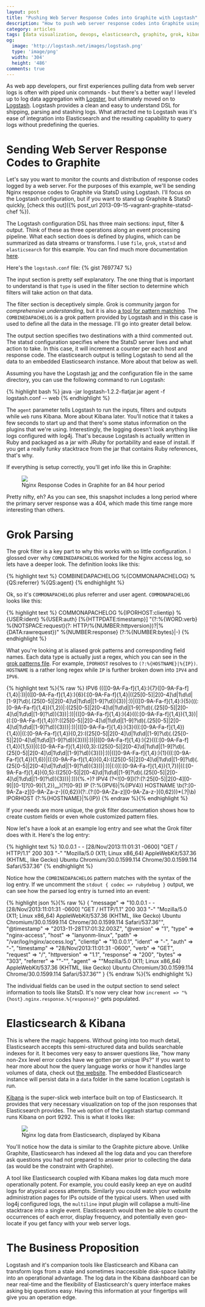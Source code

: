 ```yaml
---
layout: post
title: "Pushing Web Server Response Codes into Graphite with Logstash"
description: "How to push web server response codes into Graphite using Logstash with Kibana as an added bonus"
category: articles
tags: [data visualization, devops, elasticsearch, graphite, grok, kibana, logstash, monitoring, nginx, operations, statsd]
og:
  image: 'http://logstash.net/images/logstash.png'
  type: 'image/png'
  width: '304'
  height: '486'
comments: true
---
```


As web app developers, our first experiences pulling data from web server logs is often with piped unix commands - but there's a better way!  I leveled up to log data aggregation with [Logster](https://github.com/etsy/logster), but ultimately moved on to [Logstash](http://logstash.net/).  Logstash provides a clean and easy to understand DSL for shipping, parsing and stashing logs.  What attracted me to Logstash was it's ease of integration into Elasticsearch and the resulting capability to query logs without predefining the queries.

# Sending Web Server Response Codes to Graphite
Let's say you want to monitor the counts and distribution of response codes logged by a web server.  For the purposes of this example, we'll be sending Nginx response codes to Graphite via StatsD using Logstash.  I'll focus on the Logstash configuration, but if you want to stand up Graphite & StatsD quickly, [check this out]({% post_url 2013-09-15-vagrant-graphite-statsd-chef %}).

The Logstash configuration DSL has three main sections: input, filter & output.  Think of these as three operations along an event processing pipeline.  What each section does is defined by plugins, which can be summarized as data streams or transforms.  I use `file`, `grok`, `statsd` and `elasticsearch` for this example.  You can find much more documentation [here](http://logstash.net/docs/1.2.2/).

Here's the `logstash.conf` file:
{% gist 7697747 %}

The input section is pretty self explanatory.  The one thing that is important to understand is that `type` is used in the filter section to determine which filters will take action on that data.

The filter section is deceptively simple.  Grok is community jargon for _comprehensive understanding_, but it is also [a tool for pattern matching](https://code.google.com/p/semicomplete/wiki/Grok).  The `COMBINEDAPACHELOG` is a grok pattern provided by Logstash and in this case is used to define all the data in the message.  I'll go into greater detail below.

The output section specifies two destinations with a third commented out.  The statsd configuration specifies where the StatsD server lives and what action to take.  In this case, it will increment a counter per each host and response code.  The elasticsearch output is telling Logstash to send all the data to an embedded Elasticsearch instance.  More about that below as well.

Assuming you have the Logstash [jar](https://download.elasticsearch.org/logstash/logstash/logstash-1.2.2-flatjar.jar) and the configuration file in the same directory, you can use the following command to run Logstash:

{% highlight bash %}
java -jar logstash-1.2.2-flatjar.jar agent -f logstash.conf -- web
{% endhighlight %}

The `agent` parameter tells Logstash to run the inputs, filters and outputs while `web` runs Kibana.  More about Kibana later.  You'll notice that it takes a few seconds to start up and that there's some status information on the plugins that we're using.  Interestingly, the logging doesn't look anything like logs configured with log4j.  That's because Logstash is actually written in Ruby and packaged as a jar with JRuby for portability and ease of install.  If you get a really funky stacktrace from the jar that contains Ruby references, that's why.

If everything is setup correctly, you'll get info like this in Graphite:
<div class="center">
  <figure>
    <a href="/images/nginx-response-codes-graphite.png"><img src="/images/nginx-response-codes-graphite.png"></a>
    <figcaption>Nginx Response Codes in Graphite for an 84 hour period</figcaption>
  </figure>
</div>

Pretty nifty, eh?  As you can see, this snapshot includes a long period where the primary server response was a 404, which made this time range more interesting than others.

# Grok Parsing
The grok filter is a key part to why this works with so little configuration.  I glossed over why `COMBINEDAPACHELOG` worked for the Nginx access log, so lets have a deeper look.  The definition looks like this:

{% highlight text %}
COMBINEDAPACHELOG %{COMMONAPACHELOG} %{QS:referrer} %{QS:agent}
{% endhighlight %}

Ok, so it's `COMMONAPACHELOG` plus referrer and user agent.  `COMMONAPACHELOG` looks like this:

{% highlight text %}
COMMONAPACHELOG %{IPORHOST:clientip} %{USER:ident} %{USER:auth} \[%{HTTPDATE:timestamp}\] "(?:%{WORD:verb} %{NOTSPACE:request}(?: HTTP/%{NUMBER:httpversion})?|%{DATA:rawrequest})" %{NUMBER:response} (?:%{NUMBER:bytes}|-)
{% endhighlight %}

What you're looking at is aliased grok patterns and corresponding field names.  Each data type is actually just a regex, which you can see in the [grok patterns file](https://github.com/logstash/logstash/blob/v1.2.2/patterns/grok-patterns).  For example, `IPORHOST` resolves to `(?:%{HOSTNAME}|%{IP})`.  `HOSTNAME` is a rather long regex while `IP` is further broken down into `IPV4` and `IPV6`.

{% highlight text %}{% raw %}
IPV6 ((([0-9A-Fa-f]{1,4}:){7}([0-9A-Fa-f]{1,4}|:))|(([0-9A-Fa-f]{1,4}:){6}(:[0-9A-Fa-f]{1,4}|((25[0-5]|2[0-4]\d|1\d\d|[1-9]?\d)(\.(25[0-5]|2[0-4]\d|1\d\d|[1-9]?\d)){3})|:))|(([0-9A-Fa-f]{1,4}:){5}(((:[0-9A-Fa-f]{1,4}){1,2})|:((25[0-5]|2[0-4]\d|1\d\d|[1-9]?\d)(\.(25[0-5]|2[0-4]\d|1\d\d|[1-9]?\d)){3})|:))|(([0-9A-Fa-f]{1,4}:){4}(((:[0-9A-Fa-f]{1,4}){1,3})|((:[0-9A-Fa-f]{1,4})?:((25[0-5]|2[0-4]\d|1\d\d|[1-9]?\d)(\.(25[0-5]|2[0-4]\d|1\d\d|[1-9]?\d)){3}))|:))|(([0-9A-Fa-f]{1,4}:){3}(((:[0-9A-Fa-f]{1,4}){1,4})|((:[0-9A-Fa-f]{1,4}){0,2}:((25[0-5]|2[0-4]\d|1\d\d|[1-9]?\d)(\.(25[0-5]|2[0-4]\d|1\d\d|[1-9]?\d)){3}))|:))|(([0-9A-Fa-f]{1,4}:){2}(((:[0-9A-Fa-f]{1,4}){1,5})|((:[0-9A-Fa-f]{1,4}){0,3}:((25[0-5]|2[0-4]\d|1\d\d|[1-9]?\d)(\.(25[0-5]|2[0-4]\d|1\d\d|[1-9]?\d)){3}))|:))|(([0-9A-Fa-f]{1,4}:){1}(((:[0-9A-Fa-f]{1,4}){1,6})|((:[0-9A-Fa-f]{1,4}){0,4}:((25[0-5]|2[0-4]\d|1\d\d|[1-9]?\d)(\.(25[0-5]|2[0-4]\d|1\d\d|[1-9]?\d)){3}))|:))|(:(((:[0-9A-Fa-f]{1,4}){1,7})|((:[0-9A-Fa-f]{1,4}){0,5}:((25[0-5]|2[0-4]\d|1\d\d|[1-9]?\d)(\.(25[0-5]|2[0-4]\d|1\d\d|[1-9]?\d)){3}))|:)))(%.+)?
IPV4 (?<![0-9])(?:(?:25[0-5]|2[0-4][0-9]|[0-1]?[0-9]{1,2})[.](?:25[0-5]|2[0-4][0-9]|[0-1]?[0-9]{1,2})[.](?:25[0-5]|2[0-4][0-9]|[0-1]?[0-9]{1,2})[.](?:25[0-5]|2[0-4][0-9]|[0-1]?[0-9]{1,2}))(?![0-9])
IP (?:%{IPV6}|%{IPV4})
HOSTNAME \b(?:[0-9A-Za-z][0-9A-Za-z-]{0,62})(?:\.(?:[0-9A-Za-z][0-9A-Za-z-]{0,62}))*(\.?|\b)
IPORHOST (?:%{HOSTNAME}|%{IP})
{% endraw %}{% endhighlight %}

If your needs are more unique, the grok filter documentation shows how to create custom fields or even whole customized pattern files.

Now let's have a look at an example log entry and see what the Grok filter does with it.  Here's the log entry:

{% highlight text %}
10.0.0.1 - - [28/Nov/2013:11:01:31 -0600] "GET / HTTP/1.1" 200 303 "-" "Mozilla/5.0 (X11; Linux x86_64) AppleWebKit/537.36 (KHTML, like Gecko) Ubuntu Chromium/30.0.1599.114 Chrome/30.0.1599.114 Safari/537.36"
{% endhighlight %}

Notice how the `COMBINEDAPACHELOG` pattern matches with the syntax of the log entry.  If we uncomment the `stdout { codec => rubydebug }` output, we can see how the parsed log entry is turned into an event:

{% highlight json %}{% raw %}
{
        "message" => "10.0.0.1 - - [28/Nov/2013:11:01:31 -0600] \"GET / HTTP/1.1\" 200 303 \"-\" \"Mozilla/5.0 (X11; Linux x86_64) AppleWebKit/537.36 (KHTML, like Gecko) Ubuntu Chromium/30.0.1599.114 Chrome/30.0.1599.114 Safari/537.36\"",
     "@timestamp" => "2013-11-28T17:01:32.003Z",
       "@version" => "1",
           "type" => "nginx-access",
           "host" => "lanyonm-linux",
           "path" => "/var/log/nginx/access.log",
       "clientip" => "10.0.0.1",
          "ident" => "-",
           "auth" => "-",
      "timestamp" => "28/Nov/2013:11:01:31 -0600",
           "verb" => "GET",
        "request" => "/",
    "httpversion" => "1.1",
       "response" => "200",
          "bytes" => "303",
       "referrer" => "\"-\"",
          "agent" => "\"Mozilla/5.0 (X11; Linux x86_64) AppleWebKit/537.36 (KHTML, like Gecko) Ubuntu Chromium/30.0.1599.114 Chrome/30.0.1599.114 Safari/537.36\""
}
{% endraw %}{% endhighlight %}

The individual fields can be used in the output section to send select information to tools like StatsD.  It's now very clear how `increment => "%{host}.nginx.response.%{response}"` gets populated.

# Elasticsearch & Kibana
This is where the magic happens.  Without going into too much detail, Elasticsearch accepts this semi-structured data and builds searchable indexes for it.  It becomes very easy to answer questions like, "how many non-2xx level error codes have we gotten per unique IPs?"  If you want to hear more about how the query language works or how it handles large volumes of data, check out [the website](http://www.elasticsearch.org/).  The embedded Elasticsearch instance will persist data in a `data` folder in the same location Logstash is run.


[Kibana](http://demo.kibana.org/) is the super-slick web interface built on top of Elasticsearch.  It provides that very necessary visualization on top of the json responses that Elasticsearch provides.  The `web` option of the Logstash startup command runs Kibana on port 9292.  This is what it looks like:

<div class="center">
  <figure>
    <a href="/images/kibana-logstash-dashboard.png"><img src="/images/kibana-logstash-dashboard.png"></a>
    <figcaption>Nginx log data from Elasticsearch, displayed by Kibana</figcaption>
  </figure>
</div>

You'll notice how the data is similar to the Graphite picture above.  Unlike Graphite, Elasticsearch has indexed all the log data and you can therefore ask questions you had not prepared to answer prior to collecting the data (as would be the constraint with Graphite).

A tool like Elasticsearch coupled with Kibana makes log data much more operationally potent.  For example, you could easily keep an eye on auditd logs for atypical access attempts.  Similarly you could watch your website administration pages for IPs outside of the typical users.  When used with log4j configured logs, the `multiline` input plugin will collapse a multi-line stacktrace into a single event.  Elasticsearch would then be able to count the occurrences of each error, display frequency, and potentially even geo-locate if you get fancy with your web server logs.

# The Business Proposition
Logstash and it's companion tools like Elasticsearch and Kibana can transform logs from a stale and sometimes inaccessible disk-space liability into an operational advantage.  The log data in the Kibana dashboard can be near real-time and the flexibility of Elasticsearch's query interface makes asking big questions easy.  Having this information at your fingertips will give you an operation edge.
